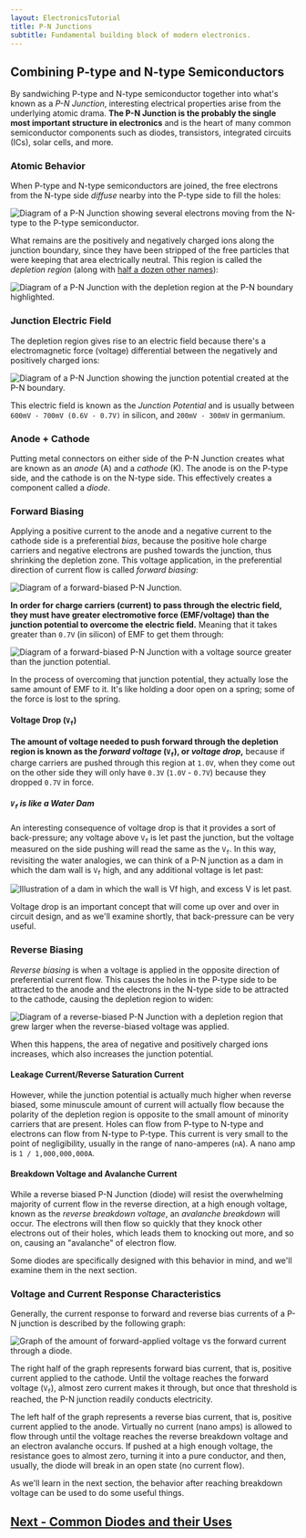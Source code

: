 ```yaml
---
layout: ElectronicsTutorial
title: P-N Junctions
subtitle: Fundamental building block of modern electronics.
---
```


## Combining P-type and N-type Semiconductors

By sandwiching P-type and N-type semiconductor together into what's known as a _P-N Junction_, interesting electrical properties arise from the underlying atomic drama. **The P-N Junction is the probably the single most important structure in electronics** and is the heart of many common semiconductor components such as diodes, transistors, integrated circuits (ICs), solar cells, and more. 

### Atomic Behavior

When P-type and N-type semiconductors are joined, the free electrons from the N-type side _diffuse_ nearby into the P-type side to fill the holes:

![Diagram of a P-N Junction showing several electrons moving from the N-type to the P-type semiconductor.](../Support_Files/P-N_Junction_Electron_Diffusion.svg)

What remains are the positively and negatively charged ions along the junction boundary, since they have been stripped of the free particles that were keeping that area electrically neutral. This region is called the _depletion region_ (along with [half a dozen other names](https://en.wikipedia.org/wiki/Depletion_region)):

![Diagram of a P-N Junction with the depletion region at the P-N boundary highlighted.](../Support_Files/P-N_Junction_Depletion_Region.svg)

### Junction Electric Field

The depletion region gives rise to an electric field because there's a electromagnetic force (voltage) differential between the negatively and positively charged ions:

![Diagram of a P-N Junction showing the junction potential created at the P-N boundary.](../Support_Files/P-N_Junction_Electric_Field.svg)

This electric field is known as the _Junction Potential_ and is usually between `600mV - 700mV (0.6V - 0.7V)` in silicon, and `200mV - 300mV` in germanium.

### Anode + Cathode

Putting metal connectors on either side of the P-N Junction creates what are known as an _anode_ (A) and a _cathode_ (K). The anode is on the P-type side, and the cathode is on the N-type side. This effectively creates a component called a _diode_.

### Forward Biasing

Applying a positive current to the anode and a negative current to the cathode side is a preferential _bias_, because the positive hole charge carriers and negative electrons are pushed towards the junction, thus shrinking the depletion zone. This voltage application, in the preferential direction of current flow is called _forward biasing_:

![Diagram of a forward-biased P-N Junction.](../Support_Files/Diode_Forward_Bias.svg)

**In order for charge carriers (current) to pass through the electric field, they must have greater electromotive force (EMF/voltage) than the junction potential to overcome the electric field.** Meaning that it takes greater than `0.7V` (in silicon) of EMF to get them through:

![Diagram of a forward-biased P-N Junction with a voltage source greater than the junction potential.](../Support_Files/Diode_Forward_Bias_Over_Vf.svg)

In the process of overcoming that junction potential, they actually lose the same amount of EMF to it. It's like holding a door open on a spring; some of the force is lost to the spring.

#### Voltage Drop (`V`<sub>`f`</sub>)

**The amount of voltage needed to push forward through the depletion region is known as the _forward voltage_ (`V`<sub>`f`</sub>), or _voltage drop_,** because if charge carriers are pushed through this region at `1.0V`, when they come out on the other side they will only have `0.3V` (`1.0V` - `0.7V`) because they dropped `0.7V` in force.

##### `V`<sub>`f`</sub> is like a Water Dam

An interesting consequence of voltage drop is that it provides a sort of back-pressure; any voltage above `V`<sub>`f`</sub> is let past the junction, but the voltage measured on the side pushing will read the same as the `V`<sub>`f`</sub>. In this way, revisiting the water analogies, we can think of a P-N junction as a dam in which the dam wall is `V`<sub>`f`</sub> high, and any additional voltage is let past:

![Illustration of a dam in which the wall is Vf high, and excess V is let past.](../Support_Files/Voltage_Drop_Dam.svg)

Voltage drop is an important concept that will come up over and over in circuit design, and as we'll examine shortly, that back-pressure can be very useful.

### Reverse Biasing

_Reverse biasing_ is when a voltage is applied in the opposite direction of preferential current flow. This causes the holes in the P-type side to be attracted to the anode and the electrons in the N-type side to be attracted to the cathode, causing the depletion region to widen:

![Diagram of a reverse-biased P-N Junction with a depletion region that grew larger when the reverse-biased voltage was applied.](../Support_Files/Diode_Reverse_Bias.svg)

When this happens, the area of negative and positively charged ions increases, which also increases the junction potential.

#### Leakage Current/Reverse Saturation Current

However, while the junction potential is actually much higher when reverse biased, some minuscule amount of current will actually flow because the polarity of the depletion region is opposite to the small amount of minority carriers that are present. Holes can flow from P-type to N-type and electrons can flow from N-type to P-type. This current is very small to the point of negligibility, usually in the range of nano-amperes (`nA`). A nano amp is `1 / 1,000,000,000A`.

#### Breakdown Voltage and Avalanche Current

While a reverse biased P-N Junction (diode) will resist the overwhelming majority of current flow in the reverse direction, at a high enough voltage, known as the _reverse breakdown voltage_, an _avalanche breakdown_ will occur. The electrons will then flow so quickly that they knock other electrons out of their holes, which leads them to knocking out more, and so on, causing an "avalanche" of electron flow.

Some diodes are specifically designed with this behavior in mind, and we'll examine them in the next section.

### Voltage and Current Response Characteristics

Generally, the current response to forward and reverse bias currents of a P-N junction is described by the following graph:

![Graph of the amount of forward-applied voltage vs the forward current through a diode.](../Support_Files/Diode_Behavior.svg)

The right half of the graph represents forward bias current, that is, positive current applied to the cathode. Until the voltage reaches the forward voltage (`V`<sub>`f`</sub>), almost zero current makes it through, but once that threshold is reached, the P-N junction readily conducts electricity.

The left half of the graph represents a reverse bias current, that is, positive current applied to the anode. Virtually no current (nano amps) is allowed to flow through until the voltage reaches the reverse breakdown voltage and an electron avalanche occurs. If pushed at a high enough voltage, the resistance goes to almost zero, turning it into a pure conductor, and then, usually, the diode will break in an open state (no current flow).

As we'll learn in the next section, the behavior after reaching breakdown voltage can be used to do some useful things.

## [Next - Common Diodes and their Uses](../General_Diodes)

